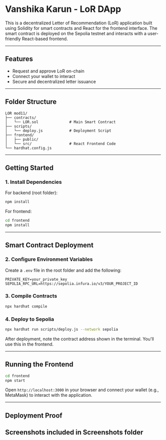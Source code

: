 
# Vanshika Karun - LoR DApp

This is a decentralized Letter of Recommendation (LoR) application built using Solidity for smart contracts and React for the frontend interface. The smart contract is deployed on the Sepolia testnet and interacts with a user-friendly React-based frontend.

---

## Features

- Request and approve LoR on-chain
- Connect your wallet to interact
- Secure and decentralized letter issuance

---

## Folder Structure

```
LOR mod11/
├── contracts/
│   └── LOR.sol              # Main Smart Contract
├── scripts/
│   └── deploy.js            # Deployment Script
├── frontend/
│   ├── public/
│   └── src/                 # React Frontend Code
└── hardhat.config.js
```

---

## Getting Started

### 1. Install Dependencies

For backend (root folder):

```bash
npm install
```

For frontend:

```bash
cd frontend
npm install
```

---

## Smart Contract Deployment

### 2. Configure Environment Variables

Create a `.env` file in the root folder and add the following:

```env
PRIVATE_KEY=your_private_key
SEPOLIA_RPC_URL=https://sepolia.infura.io/v3/YOUR_PROJECT_ID
```

### 3. Compile Contracts

```bash
npx hardhat compile
```

### 4. Deploy to Sepolia

```bash
npx hardhat run scripts/deploy.js --network sepolia
```

After deployment, note the contract address shown in the terminal. You'll use this in the frontend.

---

## Running the Frontend

```bash
cd frontend
npm start
```

Open `http://localhost:3000` in your browser and connect your wallet (e.g., MetaMask) to interact with the application.

---

## Deployment Proof

Screenshots included in Screenshots folder
---